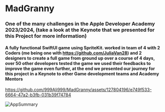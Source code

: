 # MadGranny

### One of the many challenges in the Apple Developer Academy 2023/2024, (take a look at the Keynote that we presented for this Project for more information)

#### A fully functional SwiftUI game using SpriteKit. worked in team of 4 with 2 Coders (me being one with https://github.com/JuliaVan28) and 2 designers to create a full game from ground up over a course of 4 days, over 50 other developers tested the game we used their feedbacks to improve the game even further, at the end we presented our journey for this project in a Keynote to other Game development teams and Academy Mentors


https://github.com/999Ali999/MadGranny/assets/127804196/e749f533-6664-47a2-b3fb-031b39f74784

![AppSummary](https://github.com/JuliaVan28/MadGranny/assets/49408479/ec398f48-7b31-4539-bb99-fb98920a642f)
